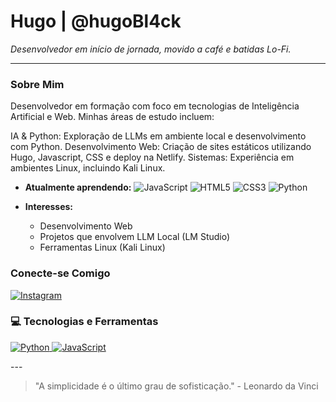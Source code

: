 # Hugo | @hugoBl4ck

*Desenvolvedor em início de jornada, movido a café e batidas Lo-Fi.*

---

### Sobre Mim

Desenvolvedor em formação com foco em tecnologias de Inteligência Artificial e Web. Minhas áreas de estudo incluem:

IA & Python: Exploração de LLMs em ambiente local e desenvolvimento com Python.
Desenvolvimento Web: Criação de sites estáticos utilizando Hugo, Javascript, CSS e deploy na Netlify.
Sistemas: Experiência em ambientes Linux, incluindo Kali Linux.

- **Atualmente aprendendo:**
  ![JavaScript](https://img.shields.io/badge/JavaScript-F7DF1E?style=for-the-badge&logo=javascript&logoColor=black)
  ![HTML5](https://img.shields.io/badge/HTML5-E34F26?style=for-the-badge&logo=html5&logoColor=white)
  ![CSS3](https://img.shields.io/badge/CSS3-1572B6?style=for-the-badge&logo=css3&logoColor=white)
  ![Python](https://img.shields.io/badge/Python-3776AB?style=for-the-badge&logo=python&logoColor=white)
  
- **Interesses:**
  - Desenvolvimento Web
  - Projetos que envolvem LLM Local (LM Studio)
  - Ferramentas Linux (Kali Linux)

### Conecte-se Comigo

[![Instagram](https://img.shields.io/badge/Instagram-E4405F?style=for-the-badge&logo=instagram&logoColor=white)](https://www.instagram.com/blkstudio.ia/)

### 💻 Tecnologias e Ferramentas

<p align="left">
  <a href="https://www.python.org" target="_blank" rel="noreferrer">
    <img src="https://img.shields.io/badge/Python-3776AB?style=for-the-badge&logo=python&logoColor=white" alt="Python">
  </a>
  <a href="https://developer.mozilla.org/en-US/docs/Web/JavaScript" target="_blank" rel="noreferrer">
    <img src="https://img.shields.io/badge/JavaScript-F7DF1E?style=for-the-badge&logo=javascript&logoColor=black" alt="JavaScript">
  </a>
</p>
---

> "A simplicidade é o último grau de sofisticação." - Leonardo da Vinci
